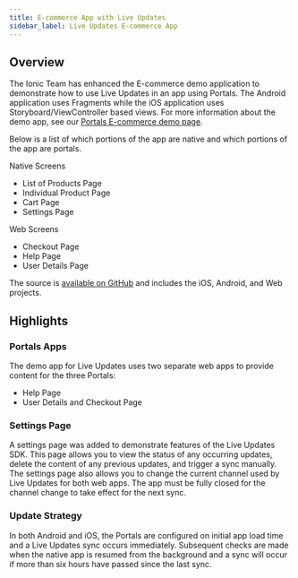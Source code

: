```yaml
---
title: E-commerce App with Live Updates
sidebar_label: Live Updates E-commerce App
---
```


## Overview

The Ionic Team has enhanced the E-commerce demo application to demonstrate how to use Live Updates in an app using Portals. The Android application uses Fragments while the iOS application uses Storyboard/ViewController based views. For more information about the demo app, see our [Portals E-commerce demo page](./ecommerce-app.md).

Below is a list of which portions of the app are native and which portions of the app are portals.

Native Screens

- List of Products Page
- Individual Product Page
- Cart Page
- Settings Page

Web Screens

- Checkout Page
- Help Page
- User Details Page

The source is [available on GitHub](https://github.com/ionic-team/live-updates-ecommerce-demo) and includes the iOS, Android, and Web projects.

## Highlights

### Portals Apps

The demo app for Live Updates uses two separate web apps to provide content for the three Portals:

- Help Page
- User Details and Checkout Page

### Settings Page

A settings page was added to demonstrate features of the Live Updates SDK. This page allows you to view the status of any occurring updates, delete the content of any previous updates, and trigger a sync manually. The settings page also allows you to change the current channel used by Live Updates for both web apps. The app must be fully closed for the channel change to take effect for the next sync.

### Update Strategy

In both Android and iOS, the Portals are configured on initial app load time and a Live Updates sync occurs immediately. Subsequent checks are made when the native app is resumed from the background and a sync will occur if more than six hours have passed since the last sync.
